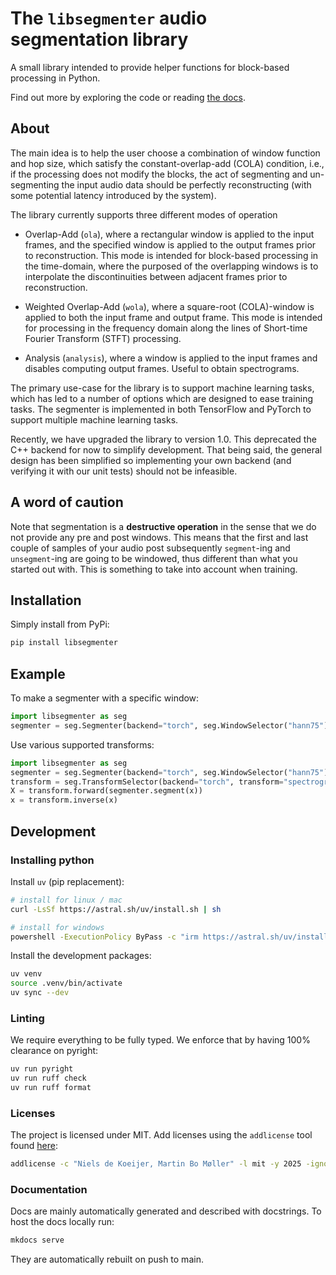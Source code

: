 # The `libsegmenter` audio segmentation library
A small library intended to provide helper functions for block-based processing 
in Python. 

Find out more by exploring the code or reading 
[the docs](https://nielsdekoeijer.github.io/libsegmenter/).

## About
The main idea is to help the user choose a combination of window function and 
hop size, which satisfy the constant-overlap-add (COLA) condition, i.e., 
if the processing does not modify the blocks, the act of segmenting and 
un-segmenting the input audio data should be perfectly reconstructing 
(with some potential latency introduced by the system).

The library currently supports three  different modes of operation

- Overlap-Add (`ola`), where a rectangular window is applied to the input 
    frames, and the specified window is applied to the output frames prior to 
    reconstruction. This mode is intended for block-based processing in the 
    time-domain, where the purposed of the overlapping windows is to 
    interpolate the discontinuities between adjacent frames prior to 
    reconstruction.

- Weighted Overlap-Add (`wola`), where a square-root (COLA)-window is applied 
    to both the input frame and output frame. This mode is intended for 
    processing in the frequency domain along the lines of Short-time Fourier 
    Transform (STFT) processing.

- Analysis (`analysis`), where a window is applied to the input frames and
    disables computing output frames. Useful to obtain spectrograms.

The primary use-case for the library is to support machine learning tasks, 
which has led to a number of options which are designed to ease training tasks.
The segmenter is implemented in both TensorFlow and PyTorch to support multiple 
machine learning tasks. 

Recently, we have upgraded the library to version 1.0. This deprecated the 
C++ backend for now to simplify development. That being said, the general design
has been simplified so implementing your own backend (and verifying it with our
unit tests) should not be infeasible.

## A word of caution
Note that segmentation is a **destructive operation** in the sense that we do not 
provide any pre and post windows. This means that the first and last couple of samples
of your audio post subsequently `segment`-ing and `unsegment`-ing are going to be 
windowed, thus different than what you started out with. 
This is something to take into account when training.

## Installation
Simply install from PyPi:
```bash
pip install libsegmenter
```

## Example
To make a segmenter with a specific window:
```python
import libsegmenter as seg
segmenter = seg.Segmenter(backend="torch", seg.WindowSelector("hann75"))
```

Use various supported transforms:
```python
import libsegmenter as seg
segmenter = seg.Segmenter(backend="torch", seg.WindowSelector("hann75"))
transform = seg.TransformSelector(backend="torch", transform="spectrogram")
X = transform.forward(segmenter.segment(x))
x = transform.inverse(x)
```

## Development
### Installing python
Install `uv` (pip replacement):
```bash
# install for linux / mac
curl -LsSf https://astral.sh/uv/install.sh | sh

# install for windows
powershell -ExecutionPolicy ByPass -c "irm https://astral.sh/uv/install.ps1 | iex"
```

Install the development packages:
```bash
uv venv
source .venv/bin/activate
uv sync --dev
```

### Linting
We require everything to be fully typed. We enforce that by having 100% clearance on pyright:
```bash
uv run pyright
uv run ruff check
uv run ruff format
```

### Licenses
The project is licensed under MIT.
Add licenses using the `addlicense` tool found [here](https://github.com/google/addlicense):
```bash
addlicense -c "Niels de Koeijer, Martin Bo Møller" -l mit -y 2025 -ignore *.m
```

### Documentation
Docs are mainly automatically generated and described with docstrings.
To host the docs locally run:
```bash
mkdocs serve
```
They are automatically rebuilt on push to main.
